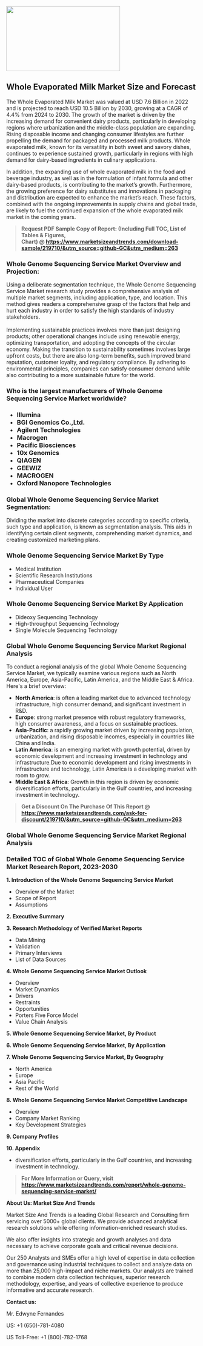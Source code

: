 <p><img class="alignnone size-medium wp-image-20088" src="https://ffe5etoiles.com/wp-content/uploads/2024/12/MST1-300x171.png" alt="" width="300" height="171" /></p><h2>Whole Evaporated Milk Market Size and Forecast</h2><p>The Whole Evaporated Milk Market was valued at USD 7.6 Billion in 2022 and is projected to reach USD 10.5 Billion by 2030, growing at a CAGR of 4.4% from 2024 to 2030. The growth of the market is driven by the increasing demand for convenient dairy products, particularly in developing regions where urbanization and the middle-class population are expanding. Rising disposable income and changing consumer lifestyles are further propelling the demand for packaged and processed milk products. Whole evaporated milk, known for its versatility in both sweet and savory dishes, continues to experience sustained growth, particularly in regions with high demand for dairy-based ingredients in culinary applications.</p><p>In addition, the expanding use of whole evaporated milk in the food and beverage industry, as well as in the formulation of infant formula and other dairy-based products, is contributing to the market’s growth. Furthermore, the growing preference for dairy substitutes and innovations in packaging and distribution are expected to enhance the market’s reach. These factors, combined with the ongoing improvements in supply chains and global trade, are likely to fuel the continued expansion of the whole evaporated milk market in the coming years.</p></p><blockquote id="" class=""><strong>Request PDF Sample Copy of Report: (Including Full TOC, List of Tables &amp; Figures, Chart)&nbsp;@&nbsp;<strong><a href="https://www.marketsizeandtrends.com/download-sample/219710/&utm_source=github-GC&utm_medium=263" target="_blank">https://www.marketsizeandtrends.com/download-sample/219710/&utm_source=github-GC&utm_medium=263</a></strong></strong></blockquote><h3 id="" class="">Whole Genome Sequencing Service Market&nbsp;Overview and Projection:</h3><p id="" class="">Using a deliberate segmentation technique, the Whole Genome Sequencing Service Market research study provides a comprehensive analysis of multiple market segments, including application, type, and location. This method gives readers a comprehensive grasp of the factors that help and hurt each industry in order to satisfy the high standards of industry stakeholders. <br /> <br />Implementing sustainable practices involves more than just designing products; other operational changes include using renewable energy, optimizing transportation, and adopting the concepts of the circular economy. Making the transition to sustainability sometimes involves large upfront costs, but there are also long-term benefits, such improved brand reputation, customer loyalty, and regulatory compliance. By adhering to environmental principles, companies can satisfy consumer demand while also contributing to a more sustainable future for the world.</p><h3 id="" class="">Who is the largest manufacturers of&nbsp;Whole Genome Sequencing Service Market worldwide?</h3><h3 class=""><p><ul><li>Illumina </li><li> BGI Genomics Co.,Ltd. </li><li> Agilent Technologies </li><li> Macrogen </li><li> Pacific Biosciences </li><li> 10x Genomics </li><li> QIAGEN </li><li> GEEWIZ </li><li> MACROGEN </li><li> Oxford Nanopore Technologies</li></ul></p></h3><h3 id="" class="">Global&nbsp;Whole Genome Sequencing Service Market Segmentation:</h3><p id="" class="">Dividing the market into discrete categories according to specific criteria, such type and application, is known as segmentation analysis. This aids in identifying certain client segments, comprehending market dynamics, and creating customized marketing plans.</p><h3 id="" class="">Whole Genome Sequencing Service Market&nbsp;By Type</h3><p><p><ul><li>Medical Institution</li><li> Scientific Research Institutions</li><li> Pharmaceutical Companies</li><li> Individual User</p></li></ul></p></p><h3 id="" class="">Whole Genome Sequencing Service Market&nbsp;By Application</h3><p class=""><p><ul><li>Dideoxy Sequencing Technology</li><li> High-throughput Sequencing Technology</li><li> Single Molecule Sequencing Technology</li></ul></p></p><h3 id="" class="">Global Whole Genome Sequencing Service Market Regional Analysis</h3><p id="" class="">To conduct a regional analysis of the global Whole Genome Sequencing Service Market, we typically examine various regions such as North America, Europe, Asia-Pacific, Latin America, and the Middle East &amp; Africa. Here's a brief overview:</p><ul><li><strong>North America</strong>: is often a leading market due to advanced technology infrastructure, high consumer demand, and significant investment in R&amp;D.</li><li><strong>Europe</strong>: strong market presence with robust regulatory frameworks, high consumer awareness, and a focus on sustainable practices.</li><li><strong>Asia-Pacific</strong>: a rapidly growing market driven by increasing population, urbanization, and rising disposable incomes, especially in countries like China and India.</li><li><strong>Latin America</strong>: is an emerging market with growth potential, driven by economic development and increasing investment in technology and infrastructure.Due to economic development and rising investments in infrastructure and technology, Latin America is a developing market with room to grow.</li><li><strong>Middle East &amp; Africa</strong>: Growth in this region is driven by economic diversification efforts, particularly in the Gulf countries, and increasing investment in technology.</li></ul><blockquote id="" class=""><strong>Get a Discount On The Purchase Of This Report @ <strong><a href="https://www.marketsizeandtrends.com/ask-for-discount/219710/&utm_source=github-GC&utm_medium=263" target="_blank">https://www.marketsizeandtrends.com/ask-for-discount/219710/&utm_source=github-GC&utm_medium=263</a></strong></strong></blockquote><h3 id="" class="">Global Whole Genome Sequencing Service Market Regional Analysis</h3><h3 id="" class="">Detailed TOC of Global Whole Genome Sequencing Service Market Research Report, 2023-2030</h3><p id="" class=""><strong>1. Introduction of the Whole Genome Sequencing Service Market</strong></p><ul><li>Overview of the Market</li><li>Scope of Report</li><li>Assumptions</li></ul><p id="" class=""><strong>2. Executive Summary</strong></p><p id="" class=""><strong>3. Research Methodology of Verified Market Reports</strong></p><ul><li>Data Mining</li><li>Validation</li><li>Primary Interviews</li><li>List of Data Sources</li></ul><p id="" class=""><strong>4. Whole Genome Sequencing Service Market Outlook</strong></p><ul><li>Overview</li><li>Market Dynamics</li><li>Drivers</li><li>Restraints</li><li>Opportunities</li><li>Porters Five Force Model</li><li>Value Chain Analysis</li></ul><p id="" class=""><strong>5. Whole Genome Sequencing Service Market, By Product</strong></p><p id="" class=""><strong>6. Whole Genome Sequencing Service Market, By Application</strong></p><p id="" class=""><strong>7. Whole Genome Sequencing Service Market, By Geography</strong></p><ul><li>North America</li><li>Europe</li><li>Asia Pacific</li><li>Rest of the World</li></ul><p id="" class=""><strong>8. Whole Genome Sequencing Service Market Competitive Landscape</strong></p><ul><li>Overview</li><li>Company Market Ranking</li><li>Key Development Strategies</li></ul><p id="" class=""><strong>9. Company Profiles</strong></p><p id="" class=""><strong>10. Appendix</strong></p><ul><li>diversification efforts, particularly in the Gulf countries, and increasing investment in technology.</li></ul><blockquote id="" class=""><strong>For More Information or Query, visit <strong><strong><a href="https://www.marketsizeandtrends.com/report/whole-genome-sequencing-service-market/" target="_blank">https://www.marketsizeandtrends.com/report/whole-genome-sequencing-service-market/</a></strong></strong></strong></blockquote><p id="" class=""><strong>About Us: Market Size And Trends</strong></p><p id="" class="">Market Size And Trends is a leading Global Research and Consulting firm servicing over 5000+ global clients. We provide advanced analytical research solutions while offering information-enriched research studies.</p><p id="" class="">We also offer insights into strategic and growth analyses and data necessary to achieve corporate goals and critical revenue decisions.</p><p id="" class="">Our 250 Analysts and SMEs offer a high level of expertise in data collection and governance using industrial techniques to collect and analyze data on more than 25,000 high-impact and niche markets. Our analysts are trained to combine modern data collection techniques, superior research methodology, expertise, and years of collective experience to produce informative and accurate research.</p><p id="" class=""><strong>Contact us:</strong></p><p id="" class="">Mr. Edwyne Fernandes</p><p id="" class="">US: +1 (650)-781-4080</p><p id="" class="">US Toll-Free: +1 (800)-782-1768</p>
